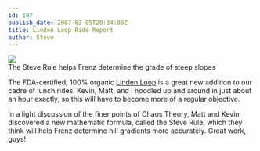 ```yaml
---
id: 197
publish_date: 2007-03-05T20:34:00Z
title: Linden Loop Ride Report
author: Steve
---
```


[![](http://lh5.ggpht.com/_zoD15FRZxcs/SvTMlWzz2VI/AAAAAAAACQM/ntBXkFF3QeI/s2400/steve-rule.JPG)](http://picasaweb.google.com/lh/photo/6DHOIrCbx5ec6GQ11UMceA?feat=embedwebsite)  
The Steve Rule helps Frenz determine the grade of steep slopes

The FDA-certified, 100% organic [Linden Loop](http://maps.google.com/maps/ms?hl=en&saddr=Macky+Dr+%26+Pleasant+St,+Boulder,+CO+80302&daddr=Broadway+St+%26+Pleasant+St,+Boulder,+Boulder,+Colorado+80302,+United+States+to:University+Ave+%26+6th+St,+Boulder,+CO+80302+to:4th+and+spruce+st+boulder,+co+to:4th+and+kalmia+boulder,+co+to:Linden+Ave+and+4th+St,+Boulder,+CO+80304+to:linden+dr+and+wild+horse+cir+boulder,+co+to:linden+and+timber+ln+boulder,+co+to:4th+St+and+Kalmia+Ave,+Boulder,+CO+80304+to:4th+and+canyon+boulder,+co+to:University+Ave+%26+6th+St,+Boulder,+CO+80302+to:Macky+Dr+%26+Pleasant+St,+Boulder,+CO+80302&ie=UTF8&om=1&msa=0&msid=100713211184899290190.000477a944849ec7f4d2e&ll=40.031558,-105.29417&spn=0.082807,0.135269&z=13) is a great new addition to our cadre of lunch rides. Kevin, Matt, and I noodled up and around in just about an hour exactly, so this will have to become more of a regular objective.

In a light discussion of the finer points of Chaos Theory, Matt and Kevin discovered a new mathematic formula, called the Steve Rule, which they think will help Frenz determine hill gradients more accurately. Great work, guys!
